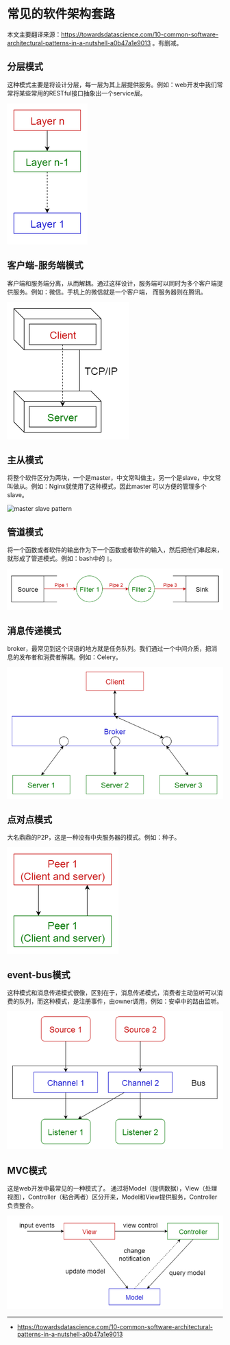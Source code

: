 # 常见的软件架构套路

本文主要翻译来源：https://towardsdatascience.com/10-common-software-architectural-patterns-in-a-nutshell-a0b47a1e9013 。有删减。

## 分层模式

这种模式主要是将设计分层，每一层为其上层提供服务。例如：web开发中我们常常将某些常用的RESTful接口抽象出一个service层。

![layerd pattern](./img/software_arch_layer_mode.png)


## 客户端-服务端模式

客户端和服务端分离，从而解耦。通过这样设计，服务端可以同时为多个客户端提供服务。例如：微信。手机上的微信就是一个客户端，
而服务器则在腾讯。

![client server pattern](./img/software_arch_client_server.png)

## 主从模式

将整个软件区分为两块，一个是master，中文常叫做主，另一个是slave，中文常叫做从。例如：Nginx就使用了这种模式，因此master
可以方便的管理多个slave。

![master slave pattern](./img/software_arch_master_slave.ong)

## 管道模式

将一个函数或者软件的输出作为下一个函数或者软件的输入，然后把他们串起来，就形成了管道模式。例如：bash中的 `|`。

![pipe pattern](./img/software_arch_pipe.png)

## 消息传递模式

broker，最常见到这个词语的地方就是任务队列。我们通过一个中间介质，把消息的发布者和消费者解耦。例如：Celery。

![broker pattern](./img/software_arch_broker.png)

## 点对点模式

大名鼎鼎的P2P，这是一种没有中央服务器的模式。例如：种子。

![p2p pattern](./img/software_arch_p2p.png)

## event-bus模式

这种模式和消息传递模式很像，区别在于，消息传递模式，消费者主动监听可以消费的队列，而这种模式，是注册事件，由owner调用，例如：安卓中的路由监听。

![eventbus pattern](./img/software_arch_eventbus.png)

## MVC模式

这是web开发中最常见的一种模式了。 通过将Model（提供数据），View（处理视图），Controller（粘合两者）区分开来，Model和View提供服务，Controller负责整合。

![mvc pattern](./img/software_arch_mvc.png)

--------

- https://towardsdatascience.com/10-common-software-architectural-patterns-in-a-nutshell-a0b47a1e9013